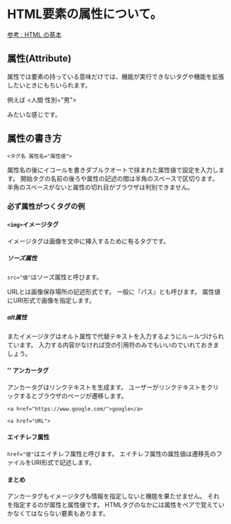 # HTML要素の属性について。
[参考 : HTML の基本](https://developer.mozilla.org/ja/docs/Learn/Getting_started_with_the_web/HTML_basics)

## 属性(Attribute)
属性では要素の持っている意味だけでは、機能が実行できないタグや機能を拡張したいときにもちいられます。

例えば
<人間 性別="男">

みたいな感じです。

## 属性の書き方

`<タグ名 属性名="属性値">`

属性名の後にイコールを書きダブルクオートで挟まれた属性値で設定を入力します。
開始タグの名前の後ろや属性の記述の間は半角のスペースで区切ります。
半角のスペースがないと属性の切れ目がブラウザは判別できません。

### 必ず属性がつくタグの例

#### `<img>`イメージタグ

イメージタグは画像を文中に挿入するために有るタグです。
<img src="URI" alt="">

##### ソーズ属性
`src="値"`はソーズ属性と呼びます。

URLとは画像保存場所の記述形式です。
一般に『パス』とも呼びます。
属性値にURI形式で画像を指定します。

##### alt属性
またイメージタグはオルト属性で代替テキストを入力するようにルールづけられています。
入力する内容がなければ空の引用符のみでもいいのでいれておきましょう。


#### '<a>' アンカータグ

アンカータグはリンクテキストを生成ます。
ユーザーがリンクテキストをクリックするとブラウザのページが遷移します。

```
<a href="https://www.google.com/">google</a>
```
`<a href="URL">`

#### エイチレフ属性
`href="値"`はエイチレフ属性と呼びます。
エイチレフ属性の属性値は遷移先のファイルをURI形式で記述します。


#### まとめ
アンカータグもイメージタグも情報を指定しないと機能を果たせません。
それを指定するのが属性と属性値です。
HTMLタグのなかには属性をペアで覚えていかなくてはならない要素もあります。
